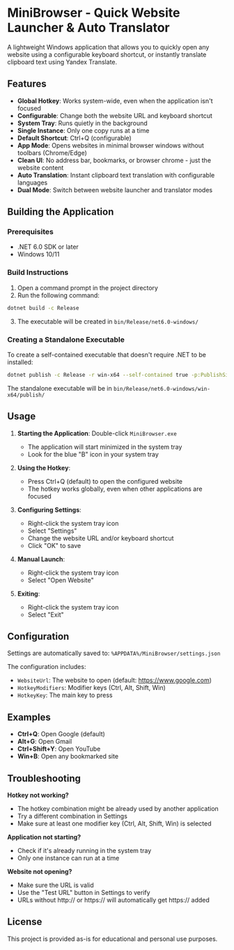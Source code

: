 # MiniBrowser - Quick Website Launcher & Auto Translator

A lightweight Windows application that allows you to quickly open any website using a configurable keyboard shortcut, or instantly translate clipboard text using Yandex Translate.

## Features

- **Global Hotkey**: Works system-wide, even when the application isn't focused
- **Configurable**: Change both the website URL and keyboard shortcut
- **System Tray**: Runs quietly in the background
- **Single Instance**: Only one copy runs at a time
- **Default Shortcut**: Ctrl+Q (configurable)
- **App Mode**: Opens websites in minimal browser windows without toolbars (Chrome/Edge)
- **Clean UI**: No address bar, bookmarks, or browser chrome - just the website content
- **Auto Translation**: Instant clipboard text translation with configurable languages
- **Dual Mode**: Switch between website launcher and translator modes

## Building the Application

### Prerequisites
- .NET 6.0 SDK or later
- Windows 10/11

### Build Instructions

1. Open a command prompt in the project directory
2. Run the following command:
```bash
dotnet build -c Release
```

3. The executable will be created in `bin/Release/net6.0-windows/`

### Creating a Standalone Executable

To create a self-contained executable that doesn't require .NET to be installed:

```bash
dotnet publish -c Release -r win-x64 --self-contained true -p:PublishSingleFile=true
```

The standalone executable will be in `bin/Release/net6.0-windows/win-x64/publish/`

## Usage

1. **Starting the Application**: Double-click `MiniBrowser.exe`
   - The application will start minimized in the system tray
   - Look for the blue "B" icon in your system tray

2. **Using the Hotkey**: 
   - Press Ctrl+Q (default) to open the configured website
   - The hotkey works globally, even when other applications are focused

3. **Configuring Settings**:
   - Right-click the system tray icon
   - Select "Settings"
   - Change the website URL and/or keyboard shortcut
   - Click "OK" to save

4. **Manual Launch**:
   - Right-click the system tray icon
   - Select "Open Website"

5. **Exiting**:
   - Right-click the system tray icon
   - Select "Exit"

## Configuration

Settings are automatically saved to:
`%APPDATA%/MiniBrowser/settings.json`

The configuration includes:
- `WebsiteUrl`: The website to open (default: https://www.google.com)
- `HotkeyModifiers`: Modifier keys (Ctrl, Alt, Shift, Win)
- `HotkeyKey`: The main key to press

## Examples

- **Ctrl+Q**: Open Google (default)
- **Alt+G**: Open Gmail
- **Ctrl+Shift+Y**: Open YouTube
- **Win+B**: Open any bookmarked site

## Troubleshooting

**Hotkey not working?**
- The hotkey combination might be already used by another application
- Try a different combination in Settings
- Make sure at least one modifier key (Ctrl, Alt, Shift, Win) is selected

**Application not starting?**
- Check if it's already running in the system tray
- Only one instance can run at a time

**Website not opening?**
- Make sure the URL is valid
- Use the "Test URL" button in Settings to verify
- URLs without http:// or https:// will automatically get https:// added

## License

This project is provided as-is for educational and personal use purposes. 